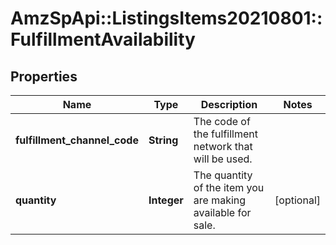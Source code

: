 # AmzSpApi::ListingsItems20210801::FulfillmentAvailability

## Properties
Name | Type | Description | Notes
------------ | ------------- | ------------- | -------------
**fulfillment_channel_code** | **String** | The code of the fulfillment network that will be used. | 
**quantity** | **Integer** | The quantity of the item you are making available for sale. | [optional] 

